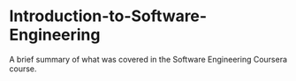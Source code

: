 # Introduction-to-Software-Engineering
A brief summary of what was covered in the Software Engineering Coursera course.
